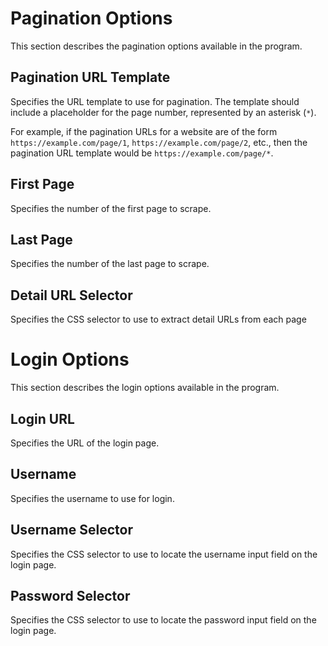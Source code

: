 # Pagination Options

This section describes the pagination options available in the program.

## Pagination URL Template

Specifies the URL template to use for pagination. The template should include a placeholder for the page number, represented by an asterisk (`*`).

For example, if the pagination URLs for a website are of the form `https://example.com/page/1`, `https://example.com/page/2`, etc., then the pagination 
URL template would be `https://example.com/page/*`.

## First Page

Specifies the number of the first page to scrape.

## Last Page

Specifies the number of the last page to scrape.

## Detail URL Selector<a name="Detail%20URL%20Selector"></a> 

Specifies the CSS selector to use to extract detail URLs from each page

# Login Options

This section describes the login options available in the program.

## Login URL

Specifies the URL of the login page.

## Username

Specifies the username to use for login.

## Username Selector

Specifies the CSS selector to use to locate the username input field on the login page.

## Password Selector

Specifies the CSS selector to use to locate the password input field on the login page.
